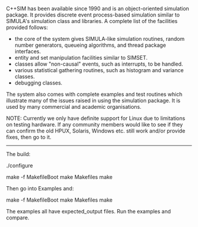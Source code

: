 C++SIM has been available since 1990 and is an object-oriented simulation package. It provides discrete event process-based simulation similar to SIMULA's simulation class and libraries. A complete list of the facilities provided follows:

- the core of the system gives SIMULA-like simulation routines, random number generators, queueing algorithms, and thread package interfaces.
- entity and set manipulation facilities similar to SIMSET.
- classes allow "non-causal" events, such as interrupts, to be handled.
- various statistical gathering routines, such as histogram and variance classes.
- debugging classes.

The system also comes with complete examples and test routines which illustrate many of the issues raised in using the simulation package. It is used by many commercial and academic organisations.

NOTE: Currently we only have definite support for Linux due to limitations on testing hardware. If any community members would like to see if they can confirm the old HPUX, Solaris, Windows etc. still work and/or provide fixes, then go to it.

----

The build:

./configure

make -f MakefileBoot
make Makefiles
make

Then go into Examples and:

make -f MakefileBoot
make Makefiles
make

The examples all have expected_output files. Run the examples and compare.
